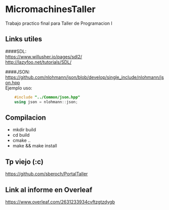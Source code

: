 # MicromachinesTaller
Trabajo practico final para Taller de Programacion I

## Links utiles
####SDL:  
https://www.willusher.io/pages/sdl2/  
http://lazyfoo.net/tutorials/SDL/  

####JSON:  
https://github.com/nlohmann/json/blob/develop/single_include/nlohmann/json.hpp  
Ejemplo uso:  
```c++
    #include "../Common/json.hpp"  
    using json = nlohmann::json;
```
    

## Compilacion
* mkdir build  
* cd build  
* cmake ..  
* make && make install  

## Tp viejo (:c)
https://github.com/sberoch/PortalTaller  

## Link al informe en Overleaf
https://www.overleaf.com/2631233934cvftzgtzdygb

